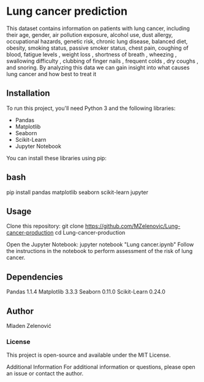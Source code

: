 # Lung cancer prediction
 
This dataset contains information on patients with lung cancer, including
 their age, gender, air pollution exposure, alcohol use, dust allergy, 
occupational hazards, genetic risk, chronic lung disease, balanced diet, 
obesity, smoking status, passive smoker status, chest pain, coughing of blood, 
fatigue levels , weight loss , shortness of breath , wheezing , swallowing difficulty ,
 clubbing of finger nails , frequent colds , dry coughs , and snoring. By analyzing 
this data we can gain insight into what causes lung cancer and how best to treat it

## Installation

To run this project, you'll need Python 3 and the following libraries:
- Pandas
- Matplotlib
- Seaborn
- Scikit-Learn
- Jupyter Notebook

You can install these libraries using pip:

## bash
pip install pandas matplotlib seaborn scikit-learn jupyter

## Usage
Clone this repository:
git clone https://github.com/MZelenovic/Lung-cancer-production
cd Lung-cancer-production

Open the Jupyter Notebook:
jupyter notebook "Lung cancer.ipynb"
Follow the instructions in the notebook to perform assessment of the risk of lung cancer.

## Dependencies
Pandas 1.1.4
Matplotlib 3.3.3
Seaborn 0.11.0
Scikit-Learn 0.24.0
## Author
Mladen Zelenović

### License
This project is open-source and available under the MIT License.

Additional Information
For additional information or questions, please open an issue or contact the author.